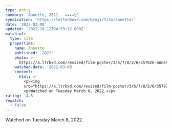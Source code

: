 ```yaml
---
type: entry
summary: 'Annette, 2021 - ★★★★½'
syndication: 'https://letterboxd.com/benji/film/annette/'
date: '2022-03-08'
updated: '2022-10-12T04:53:12.000Z'
watch-of:
  type: cite
  properties:
    name: Annette
    published: '2021'
    photo: >-
      https://a.ltrbxd.com/resized/film-poster/3/5/7/8/2/6/357826-annette-0-600-0-900-crop.jpg?v=de5f3a74c8
    watched-date: '2022-03-08'
    content:
      html: >-
        <p><img
        src="https://a.ltrbxd.com/resized/film-poster/3/5/7/8/2/6/357826-annette-0-600-0-900-crop.jpg?v=de5f3a74c8"/></p>
        <p>Watched on Tuesday March 8, 2022.</p>
rating: '4.5'
rewatch:
  - false
---
```

Watched on Tuesday March 8, 2022.
